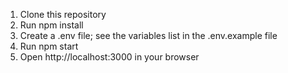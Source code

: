 1. Clone this repository
2. Run npm install
4. Create a .env file; see the variables list in the .env.example file
5. Run npm start
6. Open http://localhost:3000 in your browser
